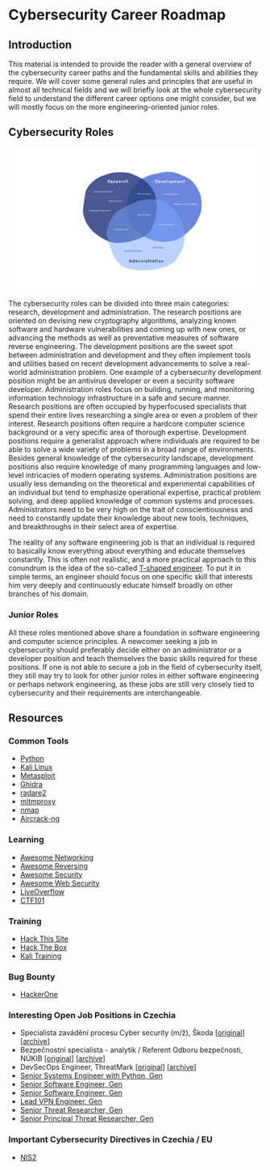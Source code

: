 # Cybersecurity Career Roadmap

## Introduction

This material is intended to provide the reader with a general overview of the
cybersecurity career paths and the fundamental skills and abilities they
require. We will cover some general rules and principles that are useful in
almost all technical fields and we will briefly look at the whole
cybersecurity field to understand the different career options one might
consider, but we will mostly focus on the more engineering-oriented junior
roles.

## Cybersecurity Roles

![Cybersecurity Roles Diagram](https://github.com/hacksparr0w/cybersecurity-career-roadmap/blob/01cb6f8e30bcf02aa435ecbbea350190207c8fcd/roles.png)

The cybersecurity roles can be divided into three main categories: research,
development and administration. The research positions are oriented on
devising new cryptography algorithms, analyzing known software and hardware
vulnerabilities and coming up with new ones, or advancing the methods as well
as preventative measures of software reverse engineering. The development
positions are the sweet spot between administration and development and they
often implement tools and utilities based on recent development advancements
to solve a real-world administration problem. One example of a cybersecurity
development position might be an antivirus developer or even a security
software developer. Administration roles focus on building, running, and
monitoring information technology infrastructure in a safe and secure manner.
Research positions are often occupied by hyperfocused specialists that spend
their entire lives researching a single area or even a problem of their
interest. Research positions often require a hardcore computer science
background or a very specific area of thorough expertise. Development
positions require a generalist approach where individuals are required to be
able to solve a wide variety of problems in a broad range of environments.
Besides general knowledge of the cybersecurity landscape, development
positions also require knowledge of many programming languages and low-level
intricacies of modern operating systems. Administration positions are usually
less demanding on the theoretical and experimental capabilities of an
individual but tend to emphasize operational expertise, practical problem
solving, and deep applied knowledge of common systems and processes.
Administrators need to be very high on the trait of conscientiousness and
need to constantly update their knowledge about new tools, techniques, and
breakthroughs in their select area of expertise.

The reality of any software engineering job is that an individual is
required to basically know everything about everything and educate themselves
constantly. This is often not realistic, and a more practical approach to this
conundrum is the idea of the so-called
[T-shaped engineer][the-t-shaped-engineer]. To put it in simple terms, an
engineer should focus on one specific skill that interests him very deeply and
continuously educate himself broadly on other branches of his domain.

### Junior Roles

All these roles mentioned above share a foundation in software engineering
and computer science principles. A newcomer seeking a job in cybersecurity
should preferably decide either on an administrator or a developer position
and teach themselves the basic skills required for these positions. If one is
not able to secure a job in the field of cybersecurity itself, they still may
try to look for other junior roles in either software engineering or perhaps
network engineering, as these jobs are still very closely tied to
cybersecurity and their requirements are interchangeable.

## Resources

### Common Tools
 - [Python][python]
 - [Kali Linux][kali]
 - [Metasploit][metasploit]
 - [Ghidra][ghidra]
 - [radare2][r2]
 - [mitmproxy][mitmproxy]
 - [nmap][nmap]
 - [Aircrack-ng][aircrack-ng]

### Learning
 - [Awesome Networking][awesome-networking]
 - [Awesome Reversing][awesome-reversing]
 - [Awesome Security][awesome-security]
 - [Awesome Web Security][awesome-web-security]
 - [LiveOverflow][liveoverflow]
 - [CTF101][ctf101]

### Training
 - [Hack This Site][hts]
 - [Hack The Box][htb]
 - [Kali Training][kali-training]

### Bug Bounty
 - [HackerOne][h1]

### Interesting Open Job Positions in Czechia
 - Specialista zavádění procesu Cyber security (m/ž), Škoda [[original][skoda-job-01-original]] [[archive][skoda-job-01-archive]]
 - Bezpečnostní specialista - analytik / Referent Odboru bezpečnosti, NÚKIB [[original][nukib-job-01-original]] [[archive][nukib-job-01-archive]]
 - DevSecOps Engineer, ThreatMark [[original][threatmark-job-01-original]] [[archive][threatmark-job-01-archive]]
 - [Senior Systems Engineer with Python, Gen][gen-job-01]
 - [Senior Software Engineer, Gen][gen-job-02]
 - [Senior Software Engineer, Gen][gen-job-03]
 - [Lead VPN Engineer, Gen][gen-job-04]
 - [Senior Threat Researcher, Gen][gen-job-05]
 - [Senior Principal Threat Researcher, Gen][gen-job-06]

### Important Cybersecurity Directives in Czechia / EU
 - [NIS2][nis2]

[aircrack-ng]: https://www.aircrack-ng.org/
[awesome-networking]: https://github.com/nyquist/awesome-networking
[awesome-reversing]: https://github.com/tylerha97/awesome-reversing
[awesome-security]: https://github.com/sbilly/awesome-security
[awesome-web-security]: https://github.com/qazbnm456/awesome-web-security
[ctf101]: https://ctf101.org/
[gen-job-01]: https://gen.wd1.myworkdayjobs.com/en-US/careers/details/Senior-Developer---Python---Automation_54159?locationCountry=fc078443155c4ad294201ecf5a61a499&workerSubType=653e04c3e21b4cd09d7852ffd748f6e5&jobFamilyGroup=f0cfdff3f4311000b8ae5a80a71b0000&timeType=18f790c7063541d8aab550a5ae88ee09&locations=a6d44a4fcb5a1001b6c18633cb040000&locations=1ca59a2b28c60100b979ae85cbe00000
[gen-job-02]: https://gen.wd1.myworkdayjobs.com/en-US/careers/details/Senior-Software-Engineer_54450?locationCountry=fc078443155c4ad294201ecf5a61a499&workerSubType=653e04c3e21b4cd09d7852ffd748f6e5&jobFamilyGroup=f0cfdff3f4311000b8ae5a80a71b0000&timeType=18f790c7063541d8aab550a5ae88ee09&locations=a6d44a4fcb5a1001b6c18633cb040000&locations=1ca59a2b28c60100b979ae85cbe00000
[gen-job-03]: https://gen.wd1.myworkdayjobs.com/en-US/careers/details/Senior-Software-Engineer_54397?locationCountry=fc078443155c4ad294201ecf5a61a499&workerSubType=653e04c3e21b4cd09d7852ffd748f6e5&jobFamilyGroup=f0cfdff3f4311000b8ae5a80a71b0000&timeType=18f790c7063541d8aab550a5ae88ee09&locations=a6d44a4fcb5a1001b6c18633cb040000&locations=1ca59a2b28c60100b979ae85cbe00000
[gen-job-04]: https://gen.wd1.myworkdayjobs.com/en-US/careers/details/Lead-VPN-Engineer_54306?locationCountry=fc078443155c4ad294201ecf5a61a499&workerSubType=653e04c3e21b4cd09d7852ffd748f6e5&jobFamilyGroup=f0cfdff3f4311000b8ae5a80a71b0000&timeType=18f790c7063541d8aab550a5ae88ee09&locations=a6d44a4fcb5a1001b6c18633cb040000&locations=1ca59a2b28c60100b979ae85cbe00000
[gen-job-05]: https://gen.wd1.myworkdayjobs.com/en-US/careers/details/Senior-Threat-Researcher_54309?locationCountry=fc078443155c4ad294201ecf5a61a499&workerSubType=653e04c3e21b4cd09d7852ffd748f6e5&jobFamilyGroup=f0cfdff3f4311000b8ae5a80a71b0000&timeType=18f790c7063541d8aab550a5ae88ee09&locations=a6d44a4fcb5a1001b6c18633cb040000&locations=1ca59a2b28c60100b979ae85cbe00000
[gen-job-06]: https://gen.wd1.myworkdayjobs.com/en-US/careers/details/Senior-Principal-Threat-Researcher_54310?locationCountry=fc078443155c4ad294201ecf5a61a499&workerSubType=653e04c3e21b4cd09d7852ffd748f6e5&jobFamilyGroup=f0cfdff3f4311000b8ae5a80a71b0000&timeType=18f790c7063541d8aab550a5ae88ee09&locations=a6d44a4fcb5a1001b6c18633cb040000&locations=1ca59a2b28c60100b979ae85cbe00000
[ghidra]: https://github.com/NationalSecurityAgency/ghidra
[h1]: https://www.hackerone.com/
[htb]: https://www.hackthebox.com/
[hts]: https://www.hackthissite.org/
[python]: https://www.python.org/
[kali]: https://www.kali.org/
[kali-training]: https://www.kali.org/docs/general-use/kali-training/
[liveoverflow]: https://www.youtube.com/liveoverflow
[metasploit]: https://www.metasploit.com/
[mitmproxy]: https://mitmproxy.org/
[nis2]: https://portal.nukib.gov.cz/pruvodce-smernici-nis2
[nmap]: https://nmap.org/
[nukib-job-01-archive]: https://web.archive.org/web/20250709104339/https://nukib.gov.cz/cs/o-nukib/kariera/bezpecnostni-specialista/
[nukib-job-01-original]: https://nukib.gov.cz/cs/o-nukib/kariera/bezpecnostni-specialista/
[r2]: https://github.com/radareorg/radare2
[skoda-job-01-archive]: https://web.archive.org/web/20250212082948/https://www.skoda-kariera.cz/prace-ve-skoda/detail-pozice/53632
[skoda-job-01-original]: https://www.skoda-kariera.cz/prace-ve-skoda/detail-pozice/53632
[the-t-shaped-engineer]: https://alexkondov.com/the-t-shaped-engineer/
[threatmark-job-01-original]: https://www.welcometothejungle.com/cs/companies/threatmark/jobs/devsecops-engineer_brno-stred
[threatmark-job-01-archive]: https://web.archive.org/web/20250709110327/https://www.welcometothejungle.com/cs/companies/threatmark/jobs/devsecops-engineer_brno-stred
